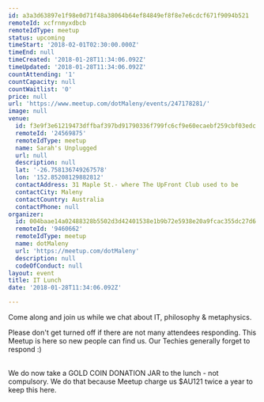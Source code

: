 ```yaml
---
id: a3a3d63897e1f98e0d71f48a38064b64ef84849ef8f8e7e6cdcf671f9094b521
remoteId: xcfrnmyxdbcb
remoteIdType: meetup
status: upcoming
timeStart: '2018-02-01T02:30:00.000Z'
timeEnd: null
timeCreated: '2018-01-28T11:34:06.092Z'
timeUpdated: '2018-01-28T11:34:06.092Z'
countAttending: '1'
countCapacity: null
countWaitlist: '0'
price: null
url: 'https://www.meetup.com/dotMaleny/events/247178281/'
image: null
venue:
  id: f3e9f3e61219473dffbaf397bd91790336f799fc6cf9e60ecaebf259cbf03edc
  remoteId: '24569875'
  remoteIdType: meetup
  name: Sarah's Unplugged
  url: null
  description: null
  lat: '-26.758136749267578'
  lon: '152.85208129882812'
  contactAddress: 31 Maple St.- where The UpFront Club used to be
  contactCity: Maleny
  contactCountry: Australia
  contactPhone: null
organizer:
  id: 004baae14a02488328b5502d3d42401538e1b9b72e5938e20a9fcac355dc27d6
  remoteId: '9460662'
  remoteIdType: meetup
  name: dotMaleny
  url: 'https://meetup.com/dotMaleny'
  description: null
  codeOfConduct: null
layout: event
title: IT Lunch
date: '2018-01-28T11:34:06.092Z'

---
```

<p>Come along and join us while we chat about IT, philosophy &amp; metaphysics.</p> <p>Please don't get turned off if there are not many attendees responding. This Meetup is here so new people can find us. Our Techies generally forget to respond :)</p> <p><br/>We do now take a GOLD COIN DONATION JAR to the lunch - not compulsory. We do that because Meetup charge us $AU121 twice a year to keep this here.</p>

